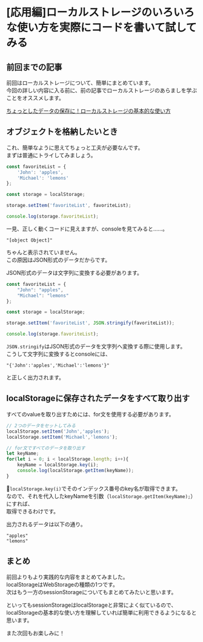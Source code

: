 # [応用編]ローカルストレージのいろいろな使い方を実際にコードを書いて試してみる  

## 前回までの記事  
前回はローカルストレージについて、簡単にまとめています。  
今回の詳しい内容に入る前に、前の記事でローカルストレージのあらましを学ぶことをオススメします。  

[ちょっとしたデータの保存に！ローカルストレージの基本的な使い方](https://haru0101.github.io/velosa/articles/localstorage.html)  

## オブジェクトを格納したいとき  
これ、簡単なように思えてちょっと工夫が必要なんです。  
まずは普通にトライしてみましょう。  

```js
const favoriteList = {
    'John': 'apples',
    'Michael': 'lemons'
};

const storage = localStorage;

storage.setItem('favoriteList', favoriteList);

console.log(storage.favoriteList);
```

一見、正しく動くコードに見えますが、consoleを見てみると……。  

```
"[object Object]"
```

ちゃんと表示されていません。  
この原因はJSON形式のデータだからです。  

JSON形式のデータは文字列に変換する必要があります。  

```js
const favoriteList = {
    "John": "apples",
    "Michael": "lemons"
};

const storage = localStorage;

storage.setItem('favoriteList', JSON.stringify(favoriteList));

console.log(storage.favoriteList);
```

`JSON.stringify`はJSON形式のデータを文字列へ変換する際に使用します。  
こうして文字列に変換するとconsoleには、  

```
"{'John':'apples','Michael':'lemons'}"
```
と正しく出力されます。  

## localStorageに保存されたデータをすべて取り出す  
すべてのvalueを取り出すためには、for文を使用する必要があります。  

```js
// 2つのデータをセットしてみる
localStorage.setItem('John','apples');
localStorage.setItem('Michael','lemons');

// for文ですべてのデータを取り出す
let keyName;
for(let i = 0; i < localStorage.length; i++){
    keyName = localStorage.key(i);
    console.log(localStorage.getItem(keyName));
}
```

`localStorage.key(i)`でそのインデックス番号のkey名が取得できます。  
なので、それを代入したkeyNameを引数（`localStorage.getItem(keyName);`）にすれば、  
取得できるわけです。  

出力されるデータは以下の通り。  
```
"apples"
"lemons"
```

## まとめ  
前回よりもより実践的な内容をまとめてみました。  
localStorageはWebStorageの種類の1つです。  
次はもう一方のsessionStorageについてもまとめてみたいと思います。  

といってもsessionStorageはlocalStorageと非常によく似ているので、  
localStorageの基本的な使い方を理解していれば簡単に利用できるようになると思います。  

また次回もお楽しみに！  
